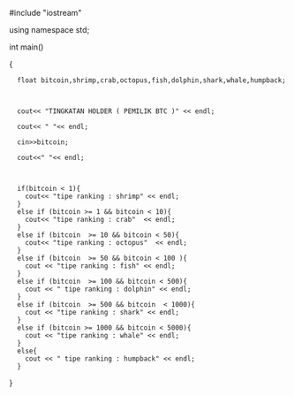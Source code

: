 #include "iostream"

using namespace std;

int main()

{
	    
	  
	  float bitcoin,shrimp,crab,octopus,fish,dolphin,shark,whale,humpback;
	 
	 
	 
	  cout<< "TINGKATAN HOLDER ( PEMILIK BTC )" << endl;
	  
	  cout<< " "<< endl;
	  
	  cin>>bitcoin;
	  
	  cout<<" "<< endl;
	  
	  
	  
	  if(bitcoin < 1){
	  	cout<< "tipe ranking : shrimp" << endl;
	  }
	  else if (bitcoin >= 1 && bitcoin < 10){
	  	cout<< "tipe ranking : crab"  << endl;
	  }
	  else if (bitcoin  >= 10 && bitcoin < 50){
	  	cout<< "tipe ranking : octopus"  << endl;
	  }
	  else if (bitcoin  >= 50 && bitcoin < 100 ){
	  	cout << "tipe ranking : fish" << endl;
	  }
	  else if (bitcoin  >= 100 && bitcoin < 500){
	  	cout << " tipe ranking : dolphin" << endl;
	  }
	  else if (bitcoin  >= 500 && bitcoin  < 1000){
	  	cout << "tipe ranking : shark" << endl;
	  }
	  else if (bitcoin >= 1000 && bitcoin < 5000){
	  	cout << "tipe ranking : whale" << endl;
	  }
	  else{
	  	cout << " tipe ranking : humpback" << endl;
	  }
}
